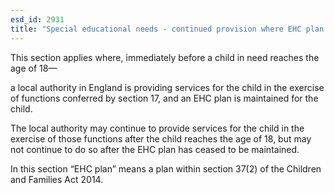 ```yaml
---
esd_id: 2931
title: "Special educational needs - continued provision where EHC plan maintained"
---
```


This section applies where, immediately before a child in need reaches the age of 18—

a local authority in England is providing services for the child in the exercise of functions conferred by section 17, and
an EHC plan is maintained for the child.

The local authority may continue to provide services for the child in the exercise of those functions after the child reaches the age of 18, but may not continue to do so after the EHC plan has ceased to be maintained.

In this section “EHC plan” means a plan within section 37(2) of the Children and Families Act 2014.

